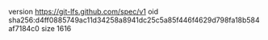 version https://git-lfs.github.com/spec/v1
oid sha256:d4ff0885749ac11d34258a8941dc25c5a85f446f4629d798fa18b584af7184c0
size 1616
